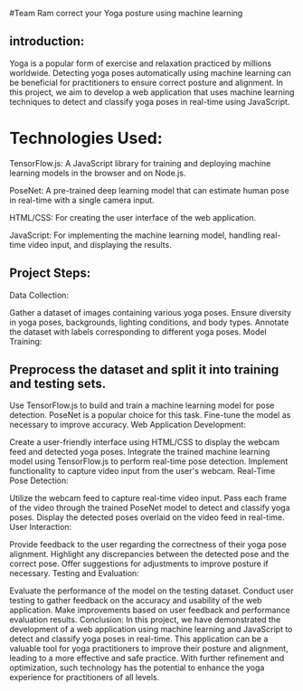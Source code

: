 #Team Ram
correct your Yoga posture using machine learning 


## introduction:
Yoga is a popular form of exercise and relaxation practiced by millions worldwide. Detecting yoga poses automatically using machine learning can be beneficial for practitioners to ensure correct posture and alignment. In this project, we aim to develop a web application that uses machine learning techniques to detect and classify yoga poses in real-time using JavaScript.

# Technologies Used:
TensorFlow.js: A JavaScript library for training and deploying machine learning models in the browser and on Node.js.

PoseNet: A pre-trained deep learning model that can estimate human pose in real-time with a single camera input.

HTML/CSS: For creating the user interface of the web application.

JavaScript: For implementing the machine learning model, handling real-time video input, and displaying the results.

## Project Steps:
Data Collection:

Gather a dataset of images containing various yoga poses. Ensure diversity in yoga poses, backgrounds, lighting conditions, and body types.
Annotate the dataset with labels corresponding to different yoga poses.
Model Training:

## Preprocess the dataset and split it into training and testing sets.
Use TensorFlow.js to build and train a machine learning model for pose detection. PoseNet is a popular choice for this task.
Fine-tune the model as necessary to improve accuracy.
Web Application Development:

Create a user-friendly interface using HTML/CSS to display the webcam feed and detected yoga poses.
Integrate the trained machine learning model using TensorFlow.js to perform real-time pose detection.
Implement functionality to capture video input from the user's webcam.
Real-Time Pose Detection:

Utilize the webcam feed to capture real-time video input.
Pass each frame of the video through the trained PoseNet model to detect and classify yoga poses.
Display the detected poses overlaid on the video feed in real-time.
User Interaction:

Provide feedback to the user regarding the correctness of their yoga pose alignment.
Highlight any discrepancies between the detected pose and the correct pose.
Offer suggestions for adjustments to improve posture if necessary.
Testing and Evaluation:

Evaluate the performance of the model on the testing dataset.
Conduct user testing to gather feedback on the accuracy and usability of the web application.
Make improvements based on user feedback and performance evaluation results.
Conclusion:
In this project, we have demonstrated the development of a web application using machine learning and JavaScript to detect and classify yoga poses in real-time. This application can be a valuable tool for yoga practitioners to improve their posture and alignment, leading to a more effective and safe practice. With further refinement and optimization, such technology has the potential to enhance the yoga experience for practitioners of all levels.

